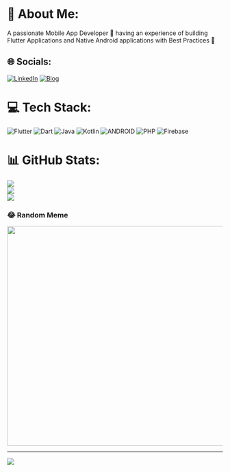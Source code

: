 # 💫 About Me:
A passionate Mobile App Developer 📱 having an experience of building Flutter Applications and Native Android applications with Best Practices 🚀<br>


## 🌐 Socials:
[![LinkedIn](https://img.shields.io/badge/LinkedIn-%230077B5.svg?logo=linkedin&logoColor=white)](https://in.linkedin.com/in/raju-muliyashiya-020472191) [![Blog](https://img.shields.io/badge/Blogs-orange?logo=Blogger&logoColor=white)](https://devblog.link/) 

# 💻 Tech Stack:
![Flutter](https://img.shields.io/badge/Flutter-%2302569B.svg?style=for-the-badge&logo=Flutter&logoColor=white) ![Dart](https://img.shields.io/badge/dart-%230175C2.svg?style=for-the-badge&logo=dart&logoColor=white) ![Java](https://img.shields.io/badge/java-%23ED8B00.svg?style=for-the-badge&logo=java&logoColor=white) ![Kotlin](https://img.shields.io/badge/kotlin-%230095D5.svg?style=for-the-badge&logo=kotlin&logoColor=white) 
![ANDROID](https://img.shields.io/badge/android-%2320232a.svg?style=for-the-badge&logo=android&logoColor=%a4c639) ![PHP](https://img.shields.io/badge/php-%23777BB4.svg?style=for-the-badge&logo=php&logoColor=white) ![Firebase](https://img.shields.io/badge/firebase-%23039BE5.svg?style=for-the-badge&logo=firebase) 

# 📊 GitHub Stats:
![](https://github-readme-stats.vercel.app/api?username=raju8000&theme=default&hide_border=true&include_all_commits=true&count_private=true)<br/>
![](https://github-readme-streak-stats.herokuapp.com/?user=raju8000&theme=default&hide_border=true)<br/>
![](https://github-readme-stats.vercel.app/api/top-langs/?username=raju8000&theme=default&hide_border=true&include_all_commits=true&count_private=true&layout=compact)

### 😂 Random Meme
<img src="https://rm.up.railway.app/" width="512px"/>

---
[![](https://visitcount.itsvg.in/api?id=raju8000&icon=6&color=11)](https://visitcount.itsvg.in)

<!-- Proudly created with GPRM ( https://gprm.itsvg.in ) -->
